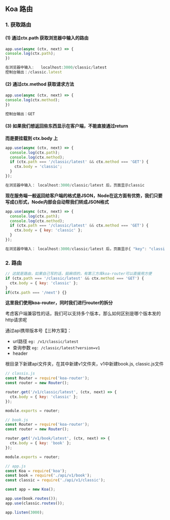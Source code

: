## Koa 路由

### 1. 获取路由

#### (1) 通过ctx.path 获取浏览器中输入的路由

```js
app.use(async (ctx, next) => {
console.log(ctx.path);
})

在浏览器中输入:   localhost:3000/classic/latest
控制台输出：/classic.latest
```



#### (2) 通过ctx.method 获取请求方法

```js
app.use(async (ctx, next) => {
console.log(ctx.method);
})

控制台输出：GET
```



 #### (3) 如果我们想返回些东西显示在客户端，不能直接通过return

**而是要挂载到 ctx.body 上**

```js
app.use(async (ctx, next) => {
  console.log(ctx.path);
  console.log(ctx.method);
  if (ctx.path === '/classic/latest' && ctx.method === 'GET') {
    ctx.body = 'classic';
  }
});

在浏览器中输入： localhost:3000/classic/latest 后，页面显示classic
```



**现在服务端一般返回给客户端的格式是JSON，Node在这方面有优势，我们只要写成{}形式，Node内部会自动帮我们转成JSON格式**

```js
app.use(async (ctx, next) => {
  console.log(ctx.path);
  console.log(ctx.method);
  if (ctx.path === '/classic/latest' && ctx.method === 'GET') {
    ctx.body = { key: 'classic' };
  }
});

在浏览器中输入： localhost:3000/classic/latest 后，页面显示{ "key": "classic" }
```



### 2. 路由

```js
// 这就是路由，如果自己写的话，挺麻烦的，有第三方库koa-router可以直接用方便
if (ctx.path === '/classic/latest' && ctx.method === 'GET') {
  ctx.body = { key: 'classic' };
}
if(ctx.path === '/next') {}
```

**这里我们使用koa-router，同时我们进行router的拆分**

考虑客户端兼容性的话，我们可以支持多个版本，那么如何区别是哪个版本发的http请求呢

通过api携带版本号【三种方案】：

- url路径   `eg: /v1/classic/latest`
- 查询参数   `eg: /classic/latest?version=v1`
- header

根目录下新建api文件夹，在其中新建v1文件夹，v1中新建book.js, classic.js文件

```js
// classis.js
const Router = require('koa-router');
const router = new Router();

router.get('/v1/classic/latest', (ctx, next) => {
  ctx.body = { key: 'classic' };
});

module.exports = router;
```

```js
// book.js
const Router = require('koa-router');
const router = new Router();

router.get('/v1/book/latest', (ctx, next) => {
  ctx.body = { key: 'book' };
});

module.exports = router;
```

```js
// app.js
const Koa = require('koa');
const book = require('./api/v1/book');
const classic = require('./api/v1/classic');

const app = new Koa();

app.use(book.routes());
app.use(classic.routes());

app.listen(3000);
```
